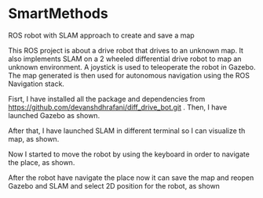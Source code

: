 # SmartMethods
ROS robot with SLAM approach to create and save a map

This ROS project is about a drive robot that drives to an unknown map. It also implements SLAM on a 2 wheeled differential drive robot to map an unknown environment.
A joystick is used to teleoperate the robot in Gazebo. The map generated is then used for autonomous navigation using the ROS Navigation stack.

Fisrt, I have installed all the package and dependencies from https://github.com/devanshdhrafani/diff_drive_bot.git .
Then, I have launched Gazebo as shown.

After that, I have launched SLAM in different terminal so I can visualize th map, as shown.


Now I started to move the robot by using the keyboard in order to navigate the place, as shown.

After the robot have navigate the place now it can save the map and reopen Gazebo and SLAM and select 2D position for the robot, as shown
